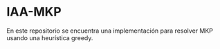# IAA-MKP
En este repositorio se encuentra una implementación para resolver MKP usando una heurística greedy.
